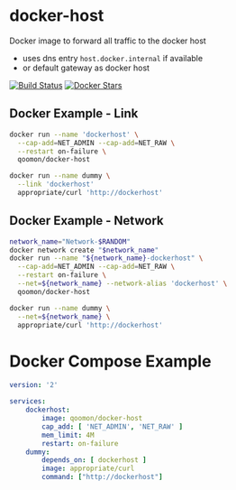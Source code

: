 
# docker-host
Docker image to forward all traffic to the docker host 
* uses dns entry `host.docker.internal` if available
* or default gateway as docker host

[![Build Status](https://travis-ci.org/qoomon/docker-host.svg?branch=master)](https://travis-ci.org/qoomon/docker-host)
[![Docker Stars](https://img.shields.io/docker/pulls/qoomon/docker-host.svg)](https://hub.docker.com/r/qoomon/docker-host/)

## Docker Example - Link
```sh
docker run --name 'dockerhost' \
  --cap-add=NET_ADMIN --cap-add=NET_RAW \
  --restart on-failure \
  qoomon/docker-host
```
```sh
docker run --name dummy \
  --link 'dockerhost' 
  appropriate/curl 'http://dockerhost'
```

## Docker Example - Network
```sh
network_name="Network-$RANDOM"
docker network create "$network_name"
docker run --name "${network_name}-dockerhost" \
  --cap-add=NET_ADMIN --cap-add=NET_RAW \
  --restart on-failure \
  --net=${network_name} --network-alias 'dockerhost' \
  qoomon/docker-host
```
```sh
docker run --name dummy \
  --net=${network_name} \
  appropriate/curl 'http://dockerhost'
```

# Docker Compose Example
```yaml
version: '2'

services:
    dockerhost:
        image: qoomon/docker-host
        cap_add: [ 'NET_ADMIN', 'NET_RAW' ]
        mem_limit: 4M
        restart: on-failure
    dummy:
        depends_on: [ dockerhost ]
        image: appropriate/curl
        command: ["http://dockerhost"]
```
